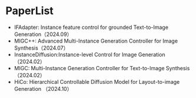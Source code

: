 # PaperList
- IFAdapter: Instance feature control for grounded Text-to-Image Generation（2024.09）
- MIGC++: Advanced Multi-Instance Generation Controller for Image Synthesis（2024.07）
- InstanceDiffusion:Instance-level Control for Image Generation（2024.02）
- MIGC: Multi-Instance Generation Controller for Text-to-Image Synthesis （2024.02）
- HiCo: Hierarchical Controllable Diffusion Model for Layout-to-image Generation （2024.10）

